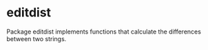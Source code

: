 # editdist
Package editdist implements functions that calculate the differences between two strings.
